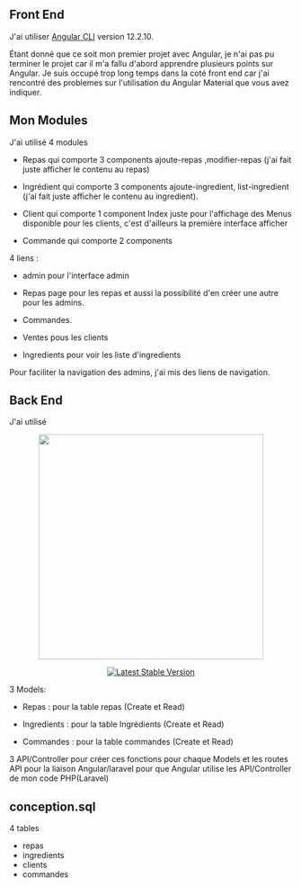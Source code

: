 ## Front End
J'ai utiliser [Angular CLI](https://github.com/angular/angular-cli) version 12.2.10.

Étant donné que ce soit mon premier projet avec Angular, je n'ai pas pu terminer le projet car il m'a fallu d'abord apprendre plusieurs points sur Angular. Je suis occupé trop long temps dans la coté front end car j'ai rencontré des problemes sur l'utilisation du Angular Material que vous avez indiquer.

## Mon Modules
J'ai utilisé 4 modules 
-  Repas qui comporte 3 components ajoute-repas ,modifier-repas (j'ai fait juste afficher le contenu au repas) 

- Ingrédient qui comporte 3 components ajoute-ingredient, list-ingredient (j'ai fait juste afficher le contenu au ingredient).

- Client qui comporte 1 component Index juste pour l'affichage des Menus disponible pour les clients, c'est d'ailleurs la première interface afficher 

- Commande qui comporte 2 components


4 liens :
- admin pour l'interface admin

- Repas page pour les repas et aussi la possibilité d'en créer une autre pour les admins.

- Commandes.

- Ventes pous les clients

- Ingredients pour voir les liste d'ingredients

Pour faciliter la navigation des admins, j'ai mis des liens de navigation.


## Back End
J'ai utilisé <p align="center"><a href="https://laravel.com" target="_blank"><img src="https://raw.githubusercontent.com/laravel/art/master/logo-lockup/5%20SVG/2%20CMYK/1%20Full%20Color/laravel-logolockup-cmyk-red.svg" width="400"></a></p>

<p align="center">
<a href="https://packagist.org/packages/laravel/framework"><img src="https://img.shields.io/packagist/v/laravel/framework" alt="Latest Stable Version"></a>
</p>

3 Models:
- Repas : pour la table repas (Create et Read)

- Ingredients : pour la table Ingrédients (Create et Read)

- Commandes : pour la table commandes (Create et Read)

3 API/Controller pour créer ces fonctions pour chaque Models
et les routes API pour la liaison Angular/laravel pour que Angular utilise les API/Controller de mon code PHP(Laravel)

## conception.sql

4 tables
- repas
- ingredients
- clients
- commandes

